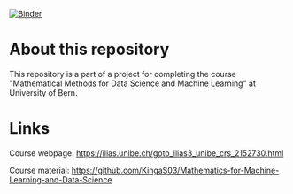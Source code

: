 [![Binder](https://mybinder.org/badge_logo.svg)](https://mybinder.org/v2/gh/davibicudo/NeuralNetDIY/master)

# About this repository

This repository is a part of a project for completing the course "Mathematical Methods for Data Science and Machine Learning" at University of Bern. 

# Links

Course webpage: https://ilias.unibe.ch/goto_ilias3_unibe_crs_2152730.html 

Course material: https://github.com/KingaS03/Mathematics-for-Machine-Learning-and-Data-Science

